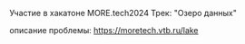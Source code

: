 Участие в хакатоне MORE.tech2024
Трек: "Озеро данных"

описание проблемы: https://moretech.vtb.ru/lake
